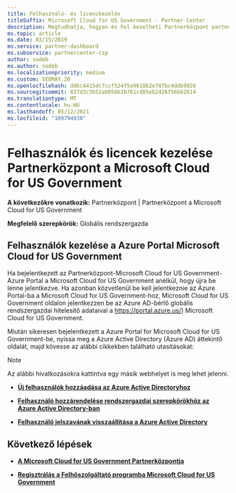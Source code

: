 ```yaml
---
title: Felhasználó- és licenckezelés
titleSuffix: Microsoft Cloud for US Government - Partner Center
description: Megtudhatja, hogyan és hol kezelheti Partnerközpont partnerek, Microsoft Cloud for US Government ügyfelek és licencek, valamint a jelszó-visszaállítások kezelését.
ms.topic: article
ms.date: 03/15/2019
ms.service: partner-dashboard
ms.subservice: partnercenter-csp
author: sodeb
ms.author: sodeb
ms.localizationpriority: medium
ms.custom: SEOMAY.20
ms.openlocfilehash: ddbc4415dc7ccf524f5e9618b2e787bc4ddb9926
ms.sourcegitcommit: 837d3c5b52ab056b2b761cd85eb2426f56b62614
ms.translationtype: MT
ms.contentlocale: hu-HU
ms.lasthandoff: 05/12/2021
ms.locfileid: "109794938"
---
```

# <a name="user-and-license-management-in-partner-center-for-microsoft-cloud-for-us-government"></a>Felhasználók és licencek kezelése Partnerközpont a Microsoft Cloud for US Government

**A következőkre vonatkozik:** Partnerközpont | Partnerközpont a Microsoft Cloud for US Government

**Megfelelő szerepkörök:** Globális rendszergazda

## <a name="how-to-manage-users-in-the-azure-portal-for-microsoft-cloud-for-us-government"></a>Felhasználók kezelése a Azure Portal Microsoft Cloud for US Government

Ha bejelentkezett az Partnerközpont-Microsoft Cloud for US Government- Azure Portal a Microsoft Cloud for US Government anélkül, hogy újra be lenne jelentkezve. Ha azonban közvetlenül be kell jelentkeznie az Azure Portal-ba a Microsoft Cloud for US Government-hoz, Microsoft Cloud for US Government oldalon jelentkezzen be az Azure AD-bérlő globális rendszergazdai hitelesítő adataival a https://portal.azure.us/) Microsoft Cloud for US Government.

Miután sikeresen bejelentkezett a Azure Portal for Microsoft Cloud for US Government-be, nyissa meg a Azure Active Directory (Azure AD) áttekintő oldalát, majd kövesse az alábbi cikkekben található utasításokat:

> [!NOTE]  
> Az alábbi hivatkozásokra kattintva egy másik webhelyet is meg lehet jelenni. 

-  [**Új felhasználók hozzáadása az Azure Active Directoryhoz**](/azure/active-directory/active-directory-users-create-azure-portal)

-  [**Felhasználó hozzárendelése rendszergazdai szerepkörökhöz az Azure Active Directory-ban**](/azure/active-directory/active-directory-users-assign-role-azure-portal)

-  [**Felhasználó jelszavának visszaállítása a Azure Active Directory**](/azure/active-directory/active-directory-users-reset-password-azure-portal)

## <a name="next-steps"></a>Következő lépések

-  [**A Microsoft Cloud for US Government Partnerközpontja**](partner-center-for-microsoft-us-govt-cloud.md)

-  [**Regisztrálás a Felhőszolgáltató programba Microsoft Cloud for US Government**](enroll-in-csp-for-microsoft-us-govt-cloud.md)
